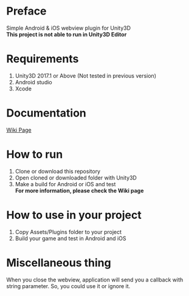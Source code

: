 # Preface

Simple Android & iOS webview plugin for Unity3D<br/>
**This project is not able to run in Unity3D Editor**

# Requirements

1. Unity3D 2017.1 or Above (Not tested in previous version)
2. Android studio
3. Xcode

# Documentation
[Wiki Page](https://github.com/Wizcorp/WebViewForUnity3D/wiki)

# How to run

1. Clone or download this repository
2. Open cloned or downloaded folder with Unity3D
3. Make a build for Android or iOS and test<br/>
**For more information, please check the Wiki page**


# How to use in your project

1. Copy Assets/Plugins folder to your project
2. Build your game and test in Android and iOS

# Miscellaneous thing

When you close the webview, application will send you a callback with string parameter.
So, you could use it or ignore it.